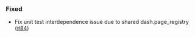 <!--
A new scriv changelog fragment.

Uncomment the section that is right (remove the HTML comment wrapper).
-->

<!--
### Removed

- A bullet item for the Removed category.

-->
<!--
### Added

- A bullet item for the Added category.

-->
<!--
### Changed

- A bullet item for the Changed category.

-->
<!--
### Deprecated

- A bullet item for the Deprecated category.

-->

### Fixed

- Fix unit test interdependence issue due to shared dash.page_registry ([#84](https://github.com/mckinsey/vizro/pull/84))

<!--
### Security

- A bullet item for the Security category.

-->